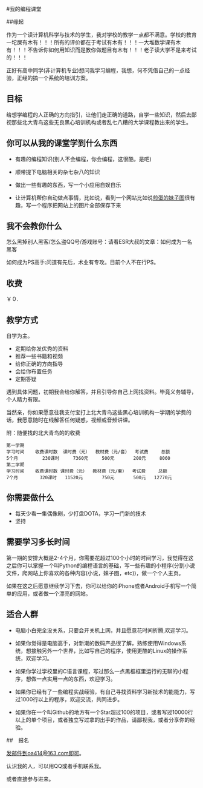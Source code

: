 

#我的编程课堂

##缘起

作为一个读计算机科学与技术的学生，我对学校的教学一点都不满意。学校的教育一坨屎有木有！！！所有的评价都在于考试有木有！！！一大堆数学课有木有！！！不告诉你如何用知识而是教你做题目有木有！！！老子读大学不是来考试的！！！


正好有高中同学(非计算机专业)想问我学习编程，我想，何不凭借自己的一点经验，正经的搞一个系统的培训方案。

## 目标

给想学编程的人正确的方向指引，让他们走正确的道路，自学一些知识，然后去鄙视那些北大青鸟这些无良黑心培训机构或者乱七八糟的大学课程教出来的学生。

## 你可以从我的课堂学到什么东西

- 有趣的编程知识(别人不会编程，你会编程，这很酷，是吧)
- 顺带提下电脑相关的杂七杂八的知识
- 做出一些有趣的东西，写一个小应用自娱自乐

- 让计算机帮你自动做点事情，比如说，看到一个网站比如说[煎蛋的妹子图](http://jandan.net/ooxx)很有趣，写一个程序把网站上的图片全部保存下来

## 我不会教你什么
怎么黑掉别人黑客/怎么盗QQ号/游戏账号：请看ESR大叔的文章：如何成为一名黑客

如何成为PS高手:问道有先后，术业有专攻。目前个人不在行PS。


## 收费
￥０.

## 教学方式

自学为主。

- 定期给你发优秀的资料
- 推荐一些书籍和视频
- 给你正确的方向指导
- 会给你布置任务
- 定期答疑

遇到具体问题，初期我会给你解答，并且引导你自己上网找资料。毕竟义务辅导，个人精力有限。

当然亲，你如果愿意往我支付宝打上北大青鸟这些黑心培训机构一学期的学费的话，我愿意随时在线解答任何疑惑，视频或音频讲课。

附：随便找的北大青鸟的的收费
	
	第一学期
	学习时间    收费课时数  课时费（元）  教材费（元/套）  考试费　   总额
	5个月         230课时     7360元     500元       200元     8060
	第二学期
	学习时间    收费课时数 课时费（元）  教材费（元/套）  考试费　   总额
	7个月        320课时   11520元       750元       500元   12770元

## 你需要做什么

- 每天少看一集偶像剧，少打盘DOTA，学习一门新的技术
- 坚持

## 需要学习多长时间

第一期的安排大概是2-4个月，你需要花超过100个小时的时间学习，我觉得在这之后你可以掌握一个叫Python的编程语言的基础，写一些有趣的小程序(分割小说文件，爬网站上你喜欢的各种内容(小说，妹子图，etc))，做一个个人主页。

如果在这之后愿意继续学习下去，你可以给你的iPhone或者Android手机写一个简单的应用，或者做一个漂亮的网站。

## 适合人群

- 电脑小白完全没关系，只要会开关机上网，并且愿意花时间折腾,欢迎学习。

- 如果你觉得是电脑高手，对新潮的数码产品很了解，熟练使用Windows系统，想接触另外一个世界，比如写自己的程序，使用更酷的Linux的操作系统，欢迎学习。

- 如果你学过学校里的C语言课程，写过那么一点黑框框里运行的无聊的小程序，想做一点实用一点的东西，欢迎学习。

- 如果你已经有了一些编程实战经验，有自己寻找资料学习新技术的能能力，写过1000行以上的程序，欢迎交流，共同进步。

- 如果你在一个叫Github的地方有一个Star超过100的项目，或者写过10000行以上的单个项目，或者独立写过拿的出手的作品，请鄙视我，或者分享你的经验。

##　报名

发邮件到oa414@163.com即可。

认识我的人，可以用QQ或者手机联系我。

或者直接参与进来。







